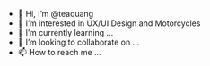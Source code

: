- 👋 Hi, I’m @teaquang
- 👀 I’m interested in UX/UI Design and Motorcycles
- 🌱 I’m currently learning ...
- 💞️ I’m looking to collaborate on ...
- 📫 How to reach me ...

<!---
teaquang/teaquang is a ✨ special ✨ repository because its `README.md` (this file) appears on your GitHub profile.
You can click the Preview link to take a look at your changes.
--->
